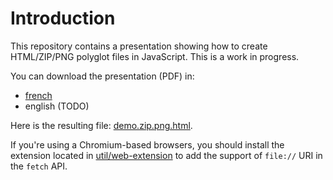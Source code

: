 # Introduction

This repository contains a presentation showing how to create HTML/ZIP/PNG polyglot files in JavaScript. This is a work in progress.

You can download the presentation (PDF) in:
 - [french](https://gildas-lormeau.github.io/Polyglot-HTML-ZIP-PNG/fr-FR/)
 - english (TODO)
 
Here is the resulting file: [demo.zip.png.html](https://github.com/gildas-lormeau/Polyglot-HTML-ZIP-PNG/raw/main/demo.png.zip.html).

If you're using a Chromium-based browsers, you should install the extension located in [util/web-extension](https://github.com/gildas-lormeau/Polyglot-HTML-ZIP-PNG/tree/main/util/web-extension) to add the support of `file://` URI in the `fetch` API.